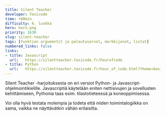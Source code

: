 ```yaml
---
title: Silent Teacher
developer: Toxicode
time: +60min
difficulty: 6. luokka
hero: hero.png
priority: 1630
slug: silent-teacher
tags: [funktion argumentit ja palautusarvot, merkkijonot, listat]
numbered_links: false
links:
- title: Javascript
  url:   https://silentteacher.toxicode.fr/hourofcode
- title: Python
  url:   https://silentteacher.toxicode.fr/hour_of_code.html?theme=basic_python
---
```


Silent Teacher -harjoituksesta on eri versiot Python- ja Javascript-ohjelmointikielille. Javascriptiä käytetään eniten nettisivujen ja sovellusten kehittämiseen, Pythonia taas esim. tilastotieteessä ja koneoppimisessa.

Voi olla hyvä testata molempia ja todeta että niiden toimintalogiikka on sama, vaikka ne näyttävätkin vähän erilaisilta.
